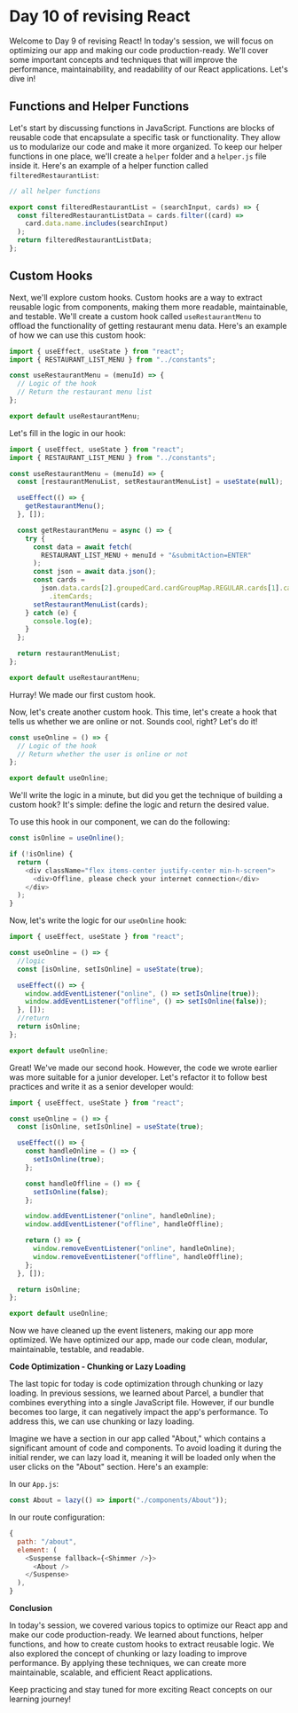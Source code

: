 # Day 10 of revising React

Welcome to Day 9 of revising React! In today's session, we will focus on optimizing our app and making our code production-ready. We'll cover some important concepts and techniques that will improve the performance, maintainability, and readability of our React applications. Let's dive in!

## Functions and Helper Functions

Let's start by discussing functions in JavaScript. Functions are blocks of reusable code that encapsulate a specific task or functionality. They allow us to modularize our code and make it more organized. To keep our helper functions in one place, we'll create a `helper` folder and a `helper.js` file inside it. Here's an example of a helper function called `filteredRestaurantList`:

```javascript
// all helper functions

export const filteredRestaurantList = (searchInput, cards) => {
  const filteredRestaurantListData = cards.filter((card) =>
    card.data.name.includes(searchInput)
  );
  return filteredRestaurantListData;
};
```

## Custom Hooks

Next, we'll explore custom hooks. Custom hooks are a way to extract reusable logic from components, making them more readable, maintainable, and testable. We'll create a custom hook called `useRestaurantMenu` to offload the functionality of getting restaurant menu data. Here's an example of how we can use this custom hook:

```javascript
import { useEffect, useState } from "react";
import { RESTAURANT_LIST_MENU } from "../constants";

const useRestaurantMenu = (menuId) => {
  // Logic of the hook
  // Return the restaurant menu list
};

export default useRestaurantMenu;
```

Let's fill in the logic in our hook:

```javascript
import { useEffect, useState } from "react";
import { RESTAURANT_LIST_MENU } from "../constants";

const useRestaurantMenu = (menuId) => {
  const [restaurantMenuList, setRestaurantMenuList] = useState(null);

  useEffect(() => {
    getRestaurantMenu();
  }, []);

  const getRestaurantMenu = async () => {
    try {
      const data = await fetch(
        RESTAURANT_LIST_MENU + menuId + "&submitAction=ENTER"
      );
      const json = await data.json();
      const cards =
        json.data.cards[2].groupedCard.cardGroupMap.REGULAR.cards[1].card.card
          .itemCards;
      setRestaurantMenuList(cards);
    } catch (e) {
      console.log(e);
    }
  };

  return restaurantMenuList;
};

export default useRestaurantMenu;
```

Hurray! We made our first custom hook.

Now, let's create another custom hook. This time, let's create a hook that tells us whether we are online or not. Sounds cool, right? Let's do it!

```javascript
const useOnline = () => {
  // Logic of the hook
  // Return whether the user is online or not
};

export default useOnline;
```

We'll write the logic in a minute, but did you get the technique of building a custom hook? It's simple: define the logic and return the desired value.

To use this hook in our component, we can do the following:

```javascript
const isOnline = useOnline();

if (!isOnline) {
  return (
    <div className="flex items-center justify-center min-h-screen">
      <div>Offline, please check your internet connection</div>
    </div>
  );
}
```

Now, let's write the logic for our `useOnline` hook:

```javascript
import { useEffect, useState } from "react";

const useOnline = () => {
  //logic
  const [isOnline, setIsOnline] = useState(true);

  useEffect(() => {
    window.addEventListener("online", () => setIsOnline(true));
    window.addEventListener("offline", () => setIsOnline(false));
  }, []);
  //return
  return isOnline;
};

export default useOnline;
```

Great! We've made our second hook. However, the code we wrote earlier was more suitable for a junior developer. Let's refactor it to follow best practices and write it as a senior developer would:

```javascript
import { useEffect, useState } from "react";

const useOnline = () => {
  const [isOnline, setIsOnline] = useState(true);

  useEffect(() => {
    const handleOnline = () => {
      setIsOnline(true);
    };

    const handleOffline = () => {
      setIsOnline(false);
    };

    window.addEventListener("online", handleOnline);
    window.addEventListener("offline", handleOffline);

    return () => {
      window.removeEventListener("online", handleOnline);
      window.removeEventListener("offline", handleOffline);
    };
  }, []);

  return isOnline;
};

export default useOnline;
```

Now we have cleaned up the event listeners, making our app more optimized. We have optimized our app, made our code clean, modular, maintainable, testable, and readable.

**Code Optimization - Chunking or Lazy Loading**

The last topic for today is code optimization through chunking or lazy loading. In previous sessions, we learned about Parcel, a bundler that combines everything into a single JavaScript file. However, if our bundle becomes too large, it can negatively impact the app's performance. To address this, we can use chunking or lazy loading.

Imagine we have a section in our app called "About," which contains a significant amount of code and components. To avoid loading it during the initial render, we can lazy load it, meaning it will be loaded only when the user clicks on the "About" section. Here's an example:

In our `App.js`:

```javascript
const About = lazy(() => import("./components/About"));
```

In our route configuration:

```javascript
{
  path: "/about",
  element: (
    <Suspense fallback={<Shimmer />}>
      <About />
    </Suspense>
  ),
}
```

**Conclusion**

In today's session, we covered various topics to optimize our React app and make our code production-ready. We learned about functions, helper functions, and how to create custom hooks to extract reusable logic. We also explored the concept of chunking or lazy loading to improve performance. By applying these techniques, we can create more maintainable, scalable, and efficient React applications.

Keep practicing and stay tuned for more exciting React concepts on our learning journey!
